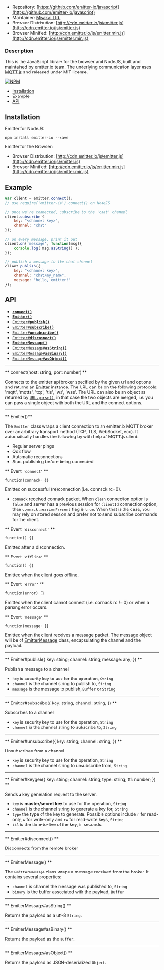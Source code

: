 * Repository: [https://github.com/emitter-io/javascript](https://github.com/emitter-io/javascript)
* Maintainer: [Misakai Ltd.](http://misakai.com)
* Browser Distribution: [http://cdn.emitter.io/js/emitter.js](http://cdn.emitter.io/js/emitter.js)
* Browser Minified: [http://cdn.emitter.io/js/emitter.min.js](http://cdn.emitter.io/js/emitter.min.js)

### Description
This is the JavaScript library for the browser and NodeJS, built and maintained by emitter.io team. The underlying communication layer uses [MQTT.js](https://github.com/mqttjs/MQTT.js) and released under MIT license.

[![NPM](https://nodei.co/npm/emitter-io.png)](https://nodei.co/npm/emitter-io/)

* [Installation](#install)
* [Example](#example)
* [API](#api)

<a name="install"></a>
## Installation

Emitter for NodeJS:
```
npm install emitter-io --save
```

Emitter for the Browser:

* Browser Distribution: [http://cdn.emitter.io/js/emitter.js](http://cdn.emitter.io/js/emitter.js)
* Browser Minified: [http://cdn.emitter.io/js/emitter.min.js](http://cdn.emitter.io/js/emitter.min.js)

<a name="example"></a>
## Example

```javascript
var client = emitter.connect(); 
// use require('emitter-io').connect() on NodeJS 

// once we're connected, subscribe to the 'chat' channel
client.subscribe({
	key: "<channel key>",
	channel: "chat"
});
    
// on every message, print it out
client.on('message', function(msg){
	console.log( msg.asString() );
});

// publish a message to the chat channel
client.publish({
	key: "<channel key>",
	channel: "chat/my_name",
	message: "hello, emitter!"
});
```
<a name="api"></a>
## API
  * <a href="#connect"><code><b>connect()</b></code></a>
  * <a href="#client"><code><b>Emitter()</b></code></a>
  * <a href="#publish"><code>Emitter#<b>publish()</b></code></a>
  * <a href="#subscribe"><code>Emitter#<b>subscribe()</b></code></a>
  * <a href="#unsubscribe"><code>Emitter#<b>unsubscribe()</b></code></a>
  * <a href="#disconnect"><code>Emitter#<b>disconnect()</b></code></a>
  * <a href="#message"><code><b>EmitterMessage()</b></code></a>
  * <a href="#asString"><code>EmitterMessage#<b>asString()</b></code></a>
  * <a href="#asBinary"><code>EmitterMessage#<b>asBinary()</b></code></a>
  * <a href="#asObject"><code>EmitterMessage#<b>asObject()</b></code></a>

-------------------------------------------------------
<a name="connect"></a>
** connect(host: string, port: number) **

Connects to the emitter api broker specified by the given url and options and returns an [Emitter](#emitter) instance. The URL can be on the following protocols: 'mqtt', 'mqtts', 'tcp', 'tls', 'ws', 'wss'. The URL can also be an object as returned by [`URL.parse()`](http://nodejs.org/api/url.html#url_url_parse_urlstr_parsequerystring_slashesdenotehost), in that case the two objects are merged, i.e. you can pass a single object with both the URL and the connect options.

-------------------------------------------------------
<a name="client"></a>
** Emitter()**

The `Emitter` class wraps a client connection to an emitter.io MQTT broker over an arbitrary transport method (TCP, TLS, WebSocket, ecc). It automatically handles the following by with help of MQTT.js client:
* Regular server pings
* QoS flow
* Automatic reconnections
* Start publishing before being connected


** Event `'connect'` **

`function(connack) {}`

Emitted on successful (re)connection (i.e. connack rc=0). 
* `connack` received connack packet. When `clean` connection option is `false` and server has a previous session 
for `clientId` connection option, then `connack.sessionPresent` flag is `true`. When that is the case, 
you may rely on stored session and prefer not to send subscribe commands for the client.

** Event `'disconnect'` **

`function() {}`

Emitted after a disconnection.

** Event `'offline'` **

`function() {}`

Emitted when the client goes offline.

** Event `'error'` **

`function(error) {}`

Emitted when the client cannot connect (i.e. connack rc != 0) or when a parsing error occurs.

** Event `'message'` **

`function(message) {}`

Emitted when the client receives a message packet. The message object will be of [EmitterMessage](#message) class, encapsulating the channel and the payload.


-------------------------------------------------------
<a name="publish"></a>
** Emitter#publish({ key: string; channel: string; message: any;  }) **

Publish a message to a channel
* `key` is security key to use for the operation, `String`
* `channel` is the channel string to publish to, `String`
* `message` is the message to publish, `Buffer` or `String`

-------------------------------------------------------
<a name="subscribe"></a>
** Emitter#subscribe({ key: string; channel: string;  }) **

Subscribes to a channel
* `key` is security key to use for the operation, `String`
* `channel` is the channel string to subscribe to, `String`

-------------------------------------------------------
<a name="unsubscribe"></a>
** Emitter#unsubscribe({ key: string; channel: string;  }) **

Unsubscribes from a channel
* `key` is security key to use for the operation, `String`
* `channel` is the channel string to unsubscribe from, `String`

-------------------------------------------------------
<a name="unsubscribe"></a>
** Emitter#keygen({ key: string; channel: string; type: string; ttl: number; }) **

Sends a key generation request to the server.
* `key` is **master/secret key** to use for the operation, `String`
* `channel` is the channel string to generate a key for, `String`
* `type` the type of the key to generate. Possible options include `r` for read-only, `w` for write-only and `rw` for read-write keys, `String`
* `ttl` is the time-to-live of the key, in seconds.

-------------------------------------------------------
<a name="disconnect"></a>
** Emitter#disconnect() **

Disconnects from the remote broker

-------------------------------------------------------
<a name="message"></a>
** EmitterMessage() **

The `EmitterMessage` class wraps a message received from the broker. It contains several properties:
* `channel` is channel the message was published to, `String`
* `binary` is the buffer associated with the payload, `Buffer`

-------------------------------------------------------
<a name="asString"></a>
** EmitterMessage#asString() **

Returns the payload as a utf-8 `String`.

-------------------------------------------------------
<a name="asBinary"></a>
** EmitterMessage#asBinary() **

Returns the payload as the `Buffer`.

-------------------------------------------------------
<a name="asObject"></a>
** EmitterMessage#asObject() **

Returns the payload as JSON-deserialized `Object`.
